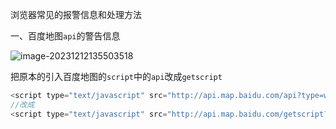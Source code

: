 浏览器常见的报警信息和处理方法

一、百度地图`api`的警告信息

![image-20231212135503518](D:\LJY\code\dataNote20221010\img\image-20231212135503518.png)

把原本的引入百度地图的`script`中的`api`改成`getscript`

```js
<script type="text/javascript" src="http://api.map.baidu.com/api?type=webgl&v=1.0&ak="></script>
//改成
<script type="text/javascript" src="http://api.map.baidu.com/getscript?type=webgl&v=1.0&ak="></script>
```

